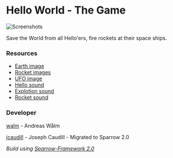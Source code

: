 Hello World - The Game
=====================

![Screenshots](https://raw.github.com/walm/helloworld-game/master/screenshots.jpg)

Save the World from all Hello'ers, fire rockets at their space ships.

### Resources

 * [Earth image](http://jootix.com/wallpaper/1189)
 * [Rocket images](http://graphicriver.net/item/rocket-ships/2698901)
 * [UFO image](http://graphicriver.net/item/flying-saucer-photoshop-psd/2291619?sso)
 * [Hello sound](http://www.freesound.org/people/mw_1984/sounds/37807/)
 * [Explotion sound](http://www.freesound.org/people/nthompson/sounds/47252/)
 * [Rocket sound](http://www.freesound.org/people/NoiseCollector/sounds/6722/)

### Developer

[walm](https://github.com/walm) - Andreas Wålm

[jcaudill](https://github.com/jcaudill) - Joseph Caudill - Migrated to Sparrow 2.0

*Build using [Sparrow-Framework 2.0](https://github.com/Gamua/Sparrow-Framework)*
